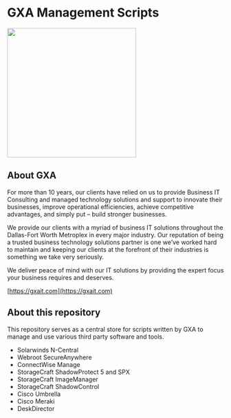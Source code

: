 # GXA Management Scripts

<img src="https://raw.githubusercontent.com/GXANetworks/GXA_Management_Scripts/master/media/GXA_Logo.png" width="300">

## About GXA

For more than 10 years, our clients have relied on us to provide Business IT Consulting and managed technology solutions and support to innovate their businesses, improve operational efficiencies, achieve competitive advantages, and simply put – build stronger businesses.

We provide our clients with a myriad of business IT solutions throughout the Dallas-Fort Worth Metroplex in every major industry. Our reputation of being a trusted business technology solutions partner is one we’ve worked hard to maintain and keeping our clients at the forefront of their industries is something we take very seriously.

We deliver peace of mind with our IT solutions by providing the expert focus your business requires and deserves.

[https://gxait.com](https://gxait.com)

## About this repository
This repository serves as a central store for scripts written by GXA to manage and use various third party software and tools. 

- Solarwinds N-Central
- Webroot SecureAnywhere
- ConnectWise Manage
- StorageCraft ShadowProtect 5 and SPX
- StorageCraft ImageManager
- StorageCraft ShadowControl
- Cisco Umbrella
- Cisco Meraki
- DeskDirector